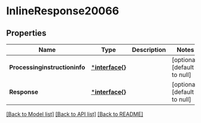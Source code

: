 # InlineResponse20066

## Properties
Name | Type | Description | Notes
------------ | ------------- | ------------- | -------------
**Processinginstructioninfo** | [***interface{}**](interface{}.md) |  | [optional] [default to null]
**Response** | [***interface{}**](interface{}.md) |  | [optional] [default to null]

[[Back to Model list]](../README.md#documentation-for-models) [[Back to API list]](../README.md#documentation-for-api-endpoints) [[Back to README]](../README.md)

